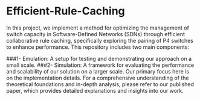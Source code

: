 # Efficient-Rule-Caching
In this project, we implement a method for optimizing the management of switch capacity in Software-Defined Networks (SDNs) through efficient collaborative rule caching, specifically exploring the pairing of P4 switches to enhance performance. This repository includes two main components:

###1- Emulation: A setup for testing and demonstrating our approach on a small scale.
###2- Simulation: A framework for evaluating the performance and scalability of our solution on a larger scale.
Our primary focus here is on the implementation details. For a comprehensive understanding of the theoretical foundations and in-depth analysis, please refer to our published paper, which provides detailed explanations and insights into our work.
